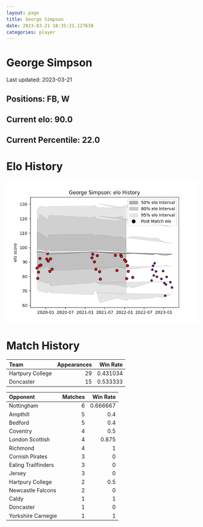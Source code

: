 ```yaml
---  
layout: page  
title: George Simpson  
date: 2023-03-21 18:35:21.127630  
categories: player  
---
```

# George Simpson


Last updated: 2023-03-21
## Positions: FB, W

## Current elo: 90.0

## Current Percentile: 22.0

# Elo History


![elo history](history_GeorgeSimpson.png)
# Match History


| Team             |   Appearances |   Win Rate |
|:-----------------|--------------:|-----------:|
| Hartpury College |            29 |   0.431034 |
| Doncaster        |            15 |   0.533333 |

| Opponent            |   Matches |   Win Rate |
|:--------------------|----------:|-----------:|
| Nottingham          |         6 |   0.666667 |
| Ampthill            |         5 |   0.4      |
| Bedford             |         5 |   0.4      |
| Coventry            |         4 |   0.5      |
| London Scottish     |         4 |   0.875    |
| Richmond            |         4 |   1        |
| Cornish Pirates     |         3 |   0        |
| Ealing Trailfinders |         3 |   0        |
| Jersey              |         3 |   0        |
| Hartpury College    |         2 |   0.5      |
| Newcastle Falcons   |         2 |   0        |
| Caldy               |         1 |   1        |
| Doncaster           |         1 |   0        |
| Yorkshire Carnegie  |         1 |   1        |